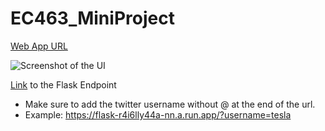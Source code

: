 # EC463_MiniProject


[Web App URL](https://ec463-mini-project-da654.web.app/)

![Screenshot of the UI](https://user-images.githubusercontent.com/80056290/192177352-d7a86d2f-6191-4445-8cf0-9c9a4894b985.jpg)

[Link](https://flask-r4i6lly44a-nn.a.run.app/?username=) to the Flask Endpoint
- Make sure to add the twitter username without @ at the end of the url.
- Example: https://flask-r4i6lly44a-nn.a.run.app/?username=tesla

